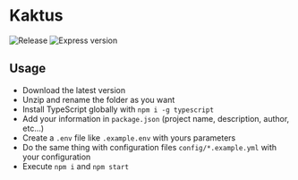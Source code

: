 # Kaktus
![Release](https://img.shields.io/github/v/release/Lelberto/kaktus?style=flat-square)
![Express version](https://img.shields.io/github/package-json/dependency-version/Lelberto/kaktus/express?style=flat-square)

## Usage
- Download the latest version
- Unzip and rename the folder as you want
- Install TypeScript globally with `npm i -g typescript`
- Add your information in `package.json` (project name, description, author, etc...)
- Create a `.env` file like `.example.env` with yours parameters
- Do the same thing with configuration files `config/*.example.yml` with your configuration
- Execute `npm i` and `npm start`
